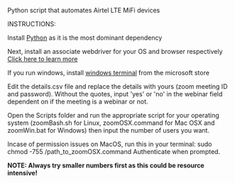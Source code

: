 Python script that automates Airtel LTE MiFi devices

INSTRUCTIONS:
<p> Install <a href='https://www.python.org/downloads/'>Python</a> as it is the most dominant dependency </p>
<p> Next, install an associate webdriver for your OS and browser respectively <a href='https://www.selenium.dev/documentation/webdriver/getting_started/install_drivers/'>Click here to learn more</a></p>
<p> If you run windows, install <a href='https://apps.microsoft.com/store/detail/windows-terminal/9N0DX20HK701?hl=en-ng&gl=ng'>windows terminal</a> from the microsoft store</p>
<p> Edit the details.csv file and replace the details with yours (zoom meeting ID and password). Without the quotes, input 'yes' or 'no' in the webinar field dependent on if the meeting is a webinar or not.</p>
<p> Open the Scripts folder and run the appropriate script for your operating system (zoomBash.sh for Linux, zoomOSX.command for Mac OSX and zoomWin.bat for Windows) then input the number of users you want.</p>

Incase of permission issues on MacOS, run this in your terminal: </i>sudo chmod -755 /path_to_zoomOSX.command</i> Authenticate when prompted.</p>

<p> <b>NOTE: Always try smaller numbers first as this could be resource intensive!</b> 
